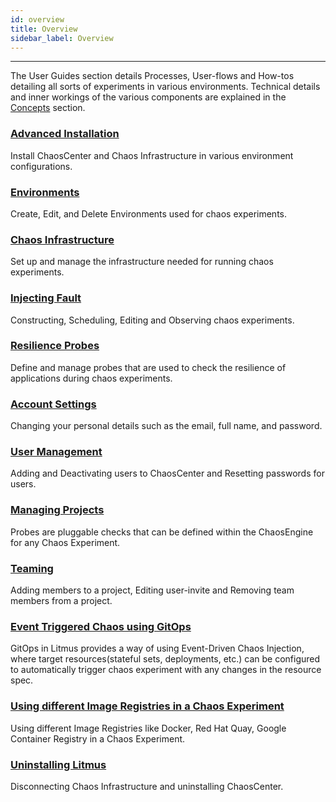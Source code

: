 ```yaml
---
id: overview
title: Overview
sidebar_label: Overview
---
```


---

The User Guides section details Processes, User-flows and How-tos detailing all sorts of experiments in various environments. Technical details and inner workings of the various components are explained in the [Concepts](../concepts/overview.md) section.

### [Advanced Installation](chaoscenter-advanced-installation.md)

Install ChaosCenter and Chaos Infrastructure in various environment configurations.

### [Environments](create-environment.md)
Create, Edit, and Delete Environments used for chaos experiments.

### [Chaos Infrastructure](create-infrastructure.md)
Set up and manage the infrastructure needed for running chaos experiments.

### [Injecting Fault](schedule-experiment.md)

Constructing, Scheduling, Editing and Observing chaos experiments.

### [Resilience Probes](create-resilience-probe.md)
Define and manage probes that are used to check the resilience of applications during chaos experiments.

### [Account Settings](account-settings.md)

Changing your personal details such as the email, full name, and password.

### [User Management](create-user.md)

Adding and Deactivating users to ChaosCenter and Resetting passwords for users.

### [Managing Projects](change-project-name.md)

Probes are pluggable checks that can be defined within the ChaosEngine for any Chaos Experiment.

### [Teaming](invite-team-member.md)

Adding members to a project, Editing user-invite and Removing team members from a project.

### [Event Triggered Chaos using GitOps](gitops-configuration.md)

GitOps in Litmus provides a way of using Event-Driven Chaos Injection, where target resources(stateful sets, deployments, etc.) can be configured to automatically trigger chaos experiment with any changes in the resource spec.

### [Using different Image Registries in a Chaos Experiment](image-registry.md)

Using different Image Registries like Docker, Red Hat Quay, Google Container Registry in a Chaos Experiment.

### [Uninstalling Litmus](uninstall-litmus.md)

Disconnecting Chaos Infrastructure and uninstalling ChaosCenter.
